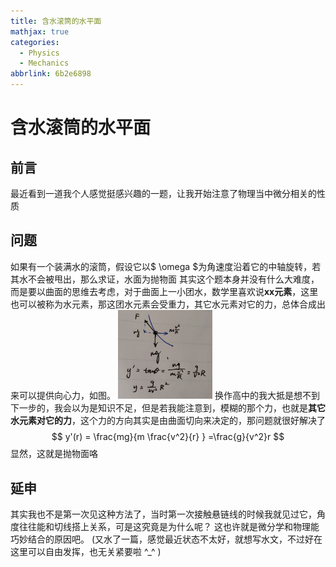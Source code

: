 ```yaml
---
title: 含水滚筒的水平面
mathjax: true
categories:
  - Physics
  - Mechanics
abbrlink: 6b2e6898
---
```



# 含水滚筒的水平面

## 前言
最近看到一道我个人感觉挺感兴趣的一题，让我开始注意了物理当中微分相关的性质

<!--more-->

## 问题
如果有一个装满水的滚筒，假设它以$ \omega $为角速度沿着它的中轴旋转，若其水不会被甩出，那么求证，水面为抛物面
其实这个题本身并没有什么大难度，而是要以曲面的思维去考虑，对于曲面上一小团水，数学里喜欢说**xx元素**，这里也可以被称为水元素，那这团水元素会受重力，其它水元素对它的力，总体合成出来可以提供向心力，如图。
<img src="/images/含水滚筒的水平面_图1.jpg" width="30%" height="30%">
换作高中的我大抵是想不到下一步的，我会以为是知识不足，但是若我能注意到，模糊的那个力，也就是**其它水元素对它的力**，这个力的方向其实是由曲面切向来决定的，那问题就很好解决了
$$ y'(r) = \frac{mg}{m \frac{v^2}{r} } =\frac{g}{v^2}r $$
显然，这就是抛物面咯

## 延申
其实我也不是第一次见这种方法了，当时第一次接触悬链线的时候我就见过它，角度往往能和切线搭上关系，可是这究竟是为什么呢？
这也许就是微分学和物理能巧妙结合的原因吧。
(又水了一篇，感觉最近状态不太好，就想写水文，不过好在这里可以自由发挥，也无关紧要啦 ^_^ )